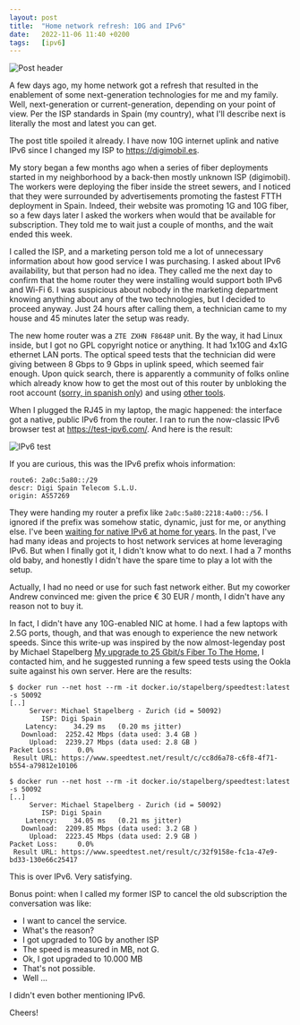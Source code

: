 ```yaml
---
layout: post
title:  "Home network refresh: 10G and IPv6"
date:   2022-11-06 11:40 +0200
tags:	[ipv6]
---
```


![Post header][header]

A few days ago, my home network got a refresh that resulted in the enablement of some next-generation
technologies for me and my family. Well, next-generation or current-generation, depending on your point of view.
Per the ISP standards in Spain (my country), what I'll describe next is literally the most and latest you can get.

The post title spoiled it already. I have now 10G internet uplink and native IPv6 since I changed my ISP to <https://digimobil.es>.

<!--more-->

My story began a few months ago when a series of fiber deployments started in my neighborhood by a back-then mostly unknown ISP (digimobil).
The workers were deploying the fiber inside the street sewers, and I noticed that they were surrounded by advertisements promoting the fastest
FTTH deployment in Spain. Indeed, their website was promoting 1G and 10G fiber, so a few days later I asked the workers when would that be
available for subscription. They told me to wait just a couple of months, and the wait ended this week. 

I called the ISP, and a marketing person told me a lot of unnecessary information about how good service I was purchasing. I asked about IPv6
availability, but that person had no idea. They called me the next day to confirm that the home router they were installing would support both IPv6
and Wi-Fi 6. I was suspicious about nobody in the marketing department knowing anything about any of the two technologies, but I decided to proceed
anyway. Just 24 hours after calling them, a technician came to my house and 45 minutes later the setup was ready.

The new home router was a `ZTE ZXHN F8648P` unit. By the way, it had Linux inside, but I got no GPL copyright notice or anything. It had 1x10G and 4x1G
ethernet LAN ports. The optical speed tests that the technician did were giving between 8 Gbps to 9 Gbps in uplink speed, which seemed fair enough.
Upon quick search, there is apparently a community of folks online which already know how to get the most out of this router by unbloking the root
account ([sorry, in spanish only][root]) and using [other tools][tools].

When I plugged the RJ45 in my laptop, the magic happened: the interface got a native, public IPv6 from the router.
I ran to run the now-classic IPv6 browser test at <https://test-ipv6.com/>. And here is the result:

![IPv6 test][ipv6]

If you are curious, this was the IPv6 prefix whois information:

```
route6: 2a0c:5a80::/29
descr: Digi Spain Telecom S.L.U.
origin: AS57269
```
They were handing my router a prefix like `2a0c:5a80:2218:4a00::/56`. I ignored if the prefix was somehow static, dynamic, just for me, or
anything else. I've been [waiting for native IPv6 at home for years][rant]. In the past, I've had many ideas and projects to host
network services at home leveraging IPv6. But when I finally got it, I didn't know what to do next. I had a 7 months old
baby, and honestly I didn't have the spare time to play a lot with the setup.

Actually, I had no need or use for such fast network either. But my coworker Andrew convinced me: given the price € 30 EUR / month, I didn't have
any reason not to buy it.

In fact, I didn't have any 10G-enabled NIC at home. I had a few laptops with 2.5G ports, though, and that was enough to experience the new network
speeds. Since this write-up was inspired by the now almost-legenday post by Michael Stapelberg [My upgrade to 25 Gbit/s Fiber To The Home][25g], I
contacted him, and he suggested running a few speed tests using the Ookla suite against his own server. Here are the results:

```
$ docker run --net host --rm -it docker.io/stapelberg/speedtest:latest -s 50092
[..]
     Server: Michael Stapelberg - Zurich (id = 50092)
        ISP: Digi Spain
    Latency:    34.29 ms   (0.20 ms jitter)
   Download:  2252.42 Mbps (data used: 3.4 GB )
     Upload:  2239.27 Mbps (data used: 2.8 GB )
Packet Loss:     0.0%
 Result URL: https://www.speedtest.net/result/c/cc8d6a78-c6f8-4f71-b554-a79812e10106
```
```
$ docker run --net host --rm -it docker.io/stapelberg/speedtest:latest -s 50092
[..]
     Server: Michael Stapelberg - Zurich (id = 50092)
        ISP: Digi Spain
    Latency:    34.05 ms   (0.21 ms jitter)
   Download:  2209.85 Mbps (data used: 3.2 GB )
     Upload:  2223.45 Mbps (data used: 2.9 GB )
Packet Loss:     0.0%
 Result URL: https://www.speedtest.net/result/c/32f9158e-fc1a-47e9-bd33-130e66c25417
```
This is over IPv6. Very satisfying.

Bonus point: when I called my former ISP to cancel the old subscription the conversation was like:

- I want to cancel the service.
- What's the reason?
- I got upgraded to 10G by another ISP
- The speed is measured in MB, not G.
- Ok, I got upgraded to 10.000 MB
- That's not possible.
- Well ...

I didn't even bother mentioning IPv6.

Cheers!

[digimobil]:        https://www.digimobil.es/
[25g]:              https://michael.stapelberg.ch/posts/2022-04-23-fiber7-25gbit-upgrade/
[root]:             https://bandaancha.eu/foros/todo-sobre-f8648p-admin-decodificar-1746950
[tools]:            https://github.com/alez-repos/ztef8648p
[rant]:             {{site.url}}/2017/03/22/ipv6-cgnat.html
[header]:           {{site.url}}/assets/networking.png
[ipv6]:             {{site.url}}/assets/ipv6-test.png
